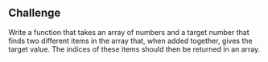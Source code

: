 ## Challenge

Write a function that takes an array of numbers and a target number that finds two different items in the array that, when added together, gives the target value. The indices of these items should then be returned in an array.